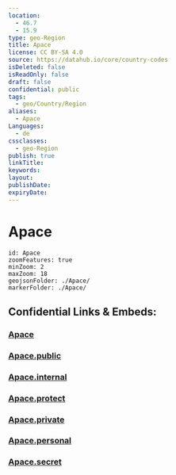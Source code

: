 ```yaml
---
location:
  - 46.7
  - 15.9
type: geo-Region
title: Apace
license: CC BY-SA 4.0
source: https://datahub.io/core/country-codes
isDeleted: false
isReadOnly: false
draft: false
confidential: public
tags:
  - geo/Country/Region
aliases:
  - Apace
Languages:
  - de
cssclasses:
  - geo-Region
publish: true
linkTitle:
keywords:
layout:
publishDate:
expiryDate:
---
```


# Apace

```leaflet
id: Apace
zoomFeatures: true 
minZoom: 2 
maxZoom: 18
geojsonFolder: ./Apace/
markerFolder: ./Apace/
```


## Confidential Links & Embeds: 

### [Apace](/_Standards/Earth/Continent/Europe/Europe~Central/Slovenia/Regions~Slovenia/Pomurska/counties~Pomurska/Apace.md) 

### [Apace.public](/_public/Earth/Continent/Europe/Europe~Central/Slovenia/Regions~Slovenia/Pomurska/counties~Pomurska/Apace.public.md) 

### [Apace.internal](/_internal/Earth/Continent/Europe/Europe~Central/Slovenia/Regions~Slovenia/Pomurska/counties~Pomurska/Apace.internal.md) 

### [Apace.protect](/_protect/Earth/Continent/Europe/Europe~Central/Slovenia/Regions~Slovenia/Pomurska/counties~Pomurska/Apace.protect.md) 

### [Apace.private](/_private/Earth/Continent/Europe/Europe~Central/Slovenia/Regions~Slovenia/Pomurska/counties~Pomurska/Apace.private.md) 

### [Apace.personal](/_personal/Earth/Continent/Europe/Europe~Central/Slovenia/Regions~Slovenia/Pomurska/counties~Pomurska/Apace.personal.md) 

### [Apace.secret](/_secret/Earth/Continent/Europe/Europe~Central/Slovenia/Regions~Slovenia/Pomurska/counties~Pomurska/Apace.secret.md)


